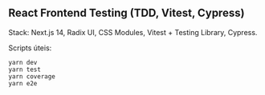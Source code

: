 ## React Frontend Testing (TDD, Vitest, Cypress)

Stack: Next.js 14, Radix UI, CSS Modules, Vitest + Testing Library, Cypress.

Scripts úteis:

```
yarn dev
yarn test
yarn coverage
yarn e2e
```
